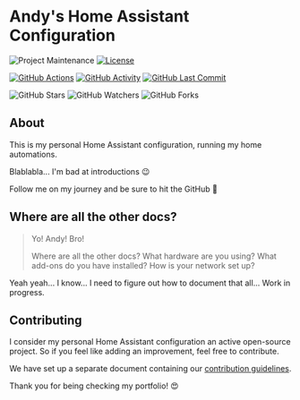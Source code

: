 # Andy's Home Assistant Configuration

![Project Maintenance][maintenance-shield]
[![License][license-shield]](LICENSE.md)

[![GitHub Actions][actions-shield]][actions]
[![GitHub Activity][commits-shield]][commits]
[![GitHub Last Commit][last-commit-shield]][commits]

![GitHub Stars][stars-shield]
![GitHub Watchers][watchers-shield]
![GitHub Forks][forks-shield]

## About

This is my personal Home Assistant configuration, running my home automations.

Blablabla... I'm bad at introductions :wink:

Follow me on my journey and be sure to hit the GitHub :star2:

## Where are all the other docs?

> Yo! Andy! Bro!
>
> Where are all the other docs? What hardware are you using?
> What add-ons do you have installed?
> How is your network set up?

Yeah yeah... I know...
I need to figure out how to document that all... Work in progress.

## Contributing

I consider my personal Home Assistant configuration an active open-source project.
So if you feel like adding an improvement, feel free to contribute.

We have set up a separate document containing our
[contribution guidelines](.github/CONTRIBUTING.md).

Thank you for being checking my portfolio! :heart_eyes:

[commits-shield]: https://img.shields.io/github/commit-activity/y/frenck/home-assistant-config.svg
[commits]: https://github.com/frenck/home-assistant-config/commits/master
[contributors]: https://github.com/frenck/home-assistant-config/graphs/contributors
[frenck]: https://github.com/frenck
[actions-shield]: https://github.com/frenck/home-assistant-config/workflows/Home%20Assistant%20CI/badge.svg
[actions]: https://github.com/frenck/home-assistant-config/actions
[home-assistant]: https://home-assistant.io
[issue]: https://github.com/frenck/home-assistant-config/issues
[license-shield]: https://img.shields.io/github/license/frenck/home-assistant-config.svg
[maintenance-shield]: https://img.shields.io/maintenance/yes/2020.svg
[last-commit-shield]: https://img.shields.io/github/last-commit/frenck/home-assistant-config.svg
[stars-shield]: https://img.shields.io/github/stars/frenck/home-assistant-config.svg?style=social&label=Stars
[forks-shield]: https://img.shields.io/github/forks/frenck/home-assistant-config.svg?style=social&label=Forks
[watchers-shield]: https://img.shields.io/github/watchers/frenck/home-assistant-config.svg?style=social&label=Watchers
